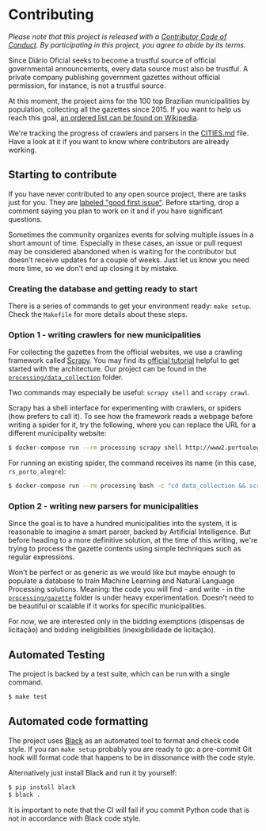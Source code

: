 # Contributing

*Please note that this project is released with a [Contributor Code of Conduct](CODE_OF_CONDUCT.md). By participating in this project, you agree to abide by its terms.*

Since Diário Oficial seeks to become a trustful source of official governmental announcements, every data source must also be trustful. A private company publishing government gazettes without official permission, for instance, is not a trustful source.

At this moment, the project aims for the 100 top Brazilian municipalities by population, collecting all the gazettes since 2015. If you want to help us reach this goal, [an ordered list can be found on Wikipedia](https://pt.wikipedia.org/wiki/Lista_de_munic%C3%ADpios_do_Brasil_por_popula%C3%A7%C3%A3o).

We're tracking the progress of crawlers and parsers in the [CITIES.md](CITIES.md) file. Have a look at it if you want to know where contributors are already working.

## Starting to contribute

If you have never contributed to any open source project, there are tasks just for you. They are [labeled "good first issue"](https://github.com/okfn-brasil/diario-oficial/issues?q=is%3Aissue+is%3Aopen+label%3A%22good+first+issue%22). Before starting, drop a comment saying you plan to work on it and if you have significant questions.

Sometimes the community organizes events for solving multiple issues in a short amount of time. Especially in these cases, an issue or pull request may be considered abandoned when is waiting for the contributor but doesn't receive updates for a couple of weeks. Just let us know you need more time, so we don't end up closing it by mistake.

### Creating the database and getting ready to start

There is a series of commands to get your environment ready: `make setup`. Check the `Makefile` for more details about these steps.

### Option 1 - writing crawlers for new municipalities

For collecting the gazettes from the official websites, we use a crawling framework called [Scrapy](https://docs.scrapy.org). You may find its [official tutorial](https://docs.scrapy.org/en/latest/intro/tutorial.html) helpful to get started with the architecture. Our project can be found in the [`processing/data_collection`](processing/data_collection) folder.

Two commands may especially be useful: `scrapy shell` and `scrapy crawl`.

Scrapy has a shell interface for experimenting with crawlers, or spiders (how prefers to call it). To see how the framework reads a webpage before writing a spider for it, try the following, where you can replace the URL for a different municipality website:

```sh
$ docker-compose run --rm processing scrapy shell http://www2.portoalegre.rs.gov.br/dopa/
```

For running an existing spider, the command receives its name (in this case, `rs_porto_alegre`):

```sh
$ docker-compose run --rm processing bash -c "cd data_collection && scrapy crawl rs_porto_alegre"
```

### Option 2 - writing new parsers for municipalities

Since the goal is to have a hundred municipalities into the system, it is reasonable to imagine a smart parser, backed by Artificial Intelligence. But before heading to a more definitive solution, at the time of this writing, we're trying to process the gazette contents using simple techniques such as regular expressions.

Won't be perfect or as generic as we would like but maybe enough to populate a database to train Machine Learning and Natural Language Processing solutions. Meaning: the code you will find - and write - in the [`processing/gazette`](processing/gazette) folder is under heavy experimentation. Doesn't need to be beautiful or scalable if it works for specific municipalities.

For now, we are interested only in the bidding exemptions (dispensas de licitação) and bidding ineligibilities (inexigibilidade de licitação). 

## Automated Testing

The project is backed by a test suite, which can be run with a single command.

```sh
$ make test
```

## Automated code formatting

The project uses [Black](https://github.com/ambv/black) as an automated tool to format and check code style. If you ran `make setup` probably you are ready to go: a pre-commit Git hook will format code that happens to be in dissonance with the code style.

Alternatively just install Black and run it by yourself:

```sh
$ pip install black
$ black .
```

It is important to note that the CI will fail if you commit Python code that is not in accordance with Black code style.
